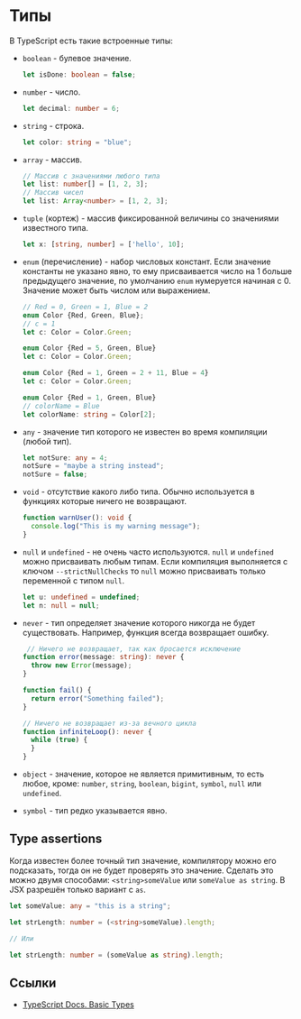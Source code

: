 # Типы

В TypeScript есть такие встроенные типы:

- `boolean` - булевое значение.

  ```ts
  let isDone: boolean = false;
  ```

- `number` - число.

  ```ts
  let decimal: number = 6;
  ```

- `string` - строка.

  ```ts
  let color: string = "blue";
  ```

- `array` - массив.

  ```ts
  // Массив с значениями любого типа
  let list: number[] = [1, 2, 3];
  // Массив чисел
  let list: Array<number> = [1, 2, 3];
  ```

- `tuple` (кортеж) - массив фиксированной величины со значениями известного типа.

  ```ts
  let x: [string, number] = ['hello', 10];
  ```

- `enum` (перечисление) - набор числовых констант. Если значение константы не указано явно, то ему присваивается число на 1 больше предыдущего значение, по умолчанию `enum` нумеруется начиная с 0. Значение может быть числом или выражением.

  ```ts
  // Red = 0, Green = 1, Blue = 2
  enum Color {Red, Green, Blue};
  // c = 1
  let c: Color = Color.Green;

  enum Color {Red = 5, Green, Blue}
  let c: Color = Color.Green;

  enum Color {Red = 1, Green = 2 + 11, Blue = 4}
  let c: Color = Color.Green;

  enum Color {Red = 1, Green, Blue}
  // colorName = Blue
  let colorName: string = Color[2];
  ```

- `any` - значение тип которого не известен во время компиляции (любой тип).

  ```ts
  let notSure: any = 4;
  notSure = "maybe a string instead";
  notSure = false;
  ```

- `void` - отсутствие какого либо типа. Обычно используется в функциях которые ничего не возвращают.

  ```ts
  function warnUser(): void {
    console.log("This is my warning message");
  }
  ```

- `null` и `undefined` - не очень часто используются. `null` и `undefined` можно присваивать любым типам. Если компиляция выполняется с ключом `--strictNullChecks` то `null` можно присваивать только переменной с типом `null`.

  ```ts
  let u: undefined = undefined;
  let n: null = null;
  ```

- `never` - тип определяет значение которого никогда не будет существовать. Например, функция всегда возвращает ошибку.

  ```ts
   // Ничего не возвращает, так как бросается исключение
  function error(message: string): never {
    throw new Error(message);
  }

  function fail() {
    return error("Something failed");
  }

  // Ничего не возвращает из-за вечного цикла
  function infiniteLoop(): never {
    while (true) {
    }
  }
  ```

- `object` - значение, которое не является примитивным, то есть любое, кроме: `number`, `string`, `boolean`, `bigint`, `symbol`, `null` или `undefined`.

- `symbol` - тип редко указывается явно.

## Type assertions

Когда известен более точный тип значение, компилятору можно его подсказать, тогда он не будет проверять это значение. Сделать это можно двумя способами: `<string>someValue` или `someValue as string`. В JSX разрешён только вариант с `as`.

```ts
let someValue: any = "this is a string";

let strLength: number = (<string>someValue).length;

// Или

let strLength: number = (someValue as string).length;
```

## Ссылки

- [TypeScript Docs. Basic Types](https://www.typescriptlang.org/docs/handbook/basic-types.html)
